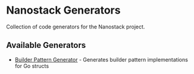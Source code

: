 # Nanostack Generators

Collection of code generators for the Nanostack project.

## Available Generators

- [Builder Pattern Generator](builder/README.md) - Generates builder pattern implementations for Go structs
